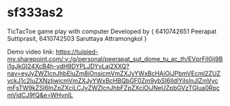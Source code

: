 # sf333as2
TicTacToe game play with computer
Developed by {
  6410742651  Peerapat  Suttiprasit,
  6410742503  Saruttaya  Attramongkol
}

Demo video link: https://tuipied-my.sharepoint.com/:v:/g/personal/peerapat_sut_dome_tu_ac_th/EVprFlI0ij9Bi1gJkGI24XcB4h-vdH9DYPLJDYyLaj2XXQ?nav=eyJyZWZlcnJhbEluZm8iOnsicmVmZXJyYWxBcHAiOiJPbmVEcml2ZUZvckJ1c2luZXNzIiwicmVmZXJyYWxBcHBQbGF0Zm9ybSI6IldlYiIsInJlZmVycmFsTW9kZSI6InZpZXciLCJyZWZlcnJhbFZpZXciOiJNeUZpbGVzTGlua0RpcmVjdCJ9fQ&e=WHynIL
